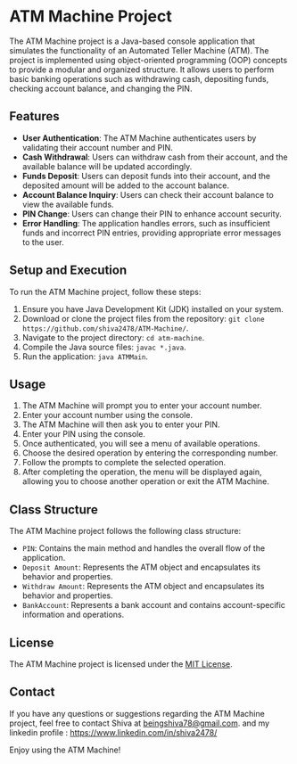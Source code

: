 # ATM Machine Project

The ATM Machine project is a Java-based console application that simulates the functionality of an Automated Teller Machine (ATM). The project is implemented using object-oriented programming (OOP) concepts to provide a modular and organized structure. It allows users to perform basic banking operations such as withdrawing cash, depositing funds, checking account balance, and changing the PIN.

## Features

- **User Authentication**: The ATM Machine authenticates users by validating their account number and PIN.
- **Cash Withdrawal**: Users can withdraw cash from their account, and the available balance will be updated accordingly.
- **Funds Deposit**: Users can deposit funds into their account, and the deposited amount will be added to the account balance.
- **Account Balance Inquiry**: Users can check their account balance to view the available funds.
- **PIN Change**: Users can change their PIN to enhance account security.
- **Error Handling**: The application handles errors, such as insufficient funds and incorrect PIN entries, providing appropriate error messages to the user.

## Setup and Execution

To run the ATM Machine project, follow these steps:

1. Ensure you have Java Development Kit (JDK) installed on your system.
2. Download or clone the project files from the repository: `git clone https://github.com/shiva2478/ATM-Machine/`.
3. Navigate to the project directory: `cd atm-machine`.
4. Compile the Java source files: `javac *.java`.
5. Run the application: `java ATMMain`.

## Usage

1. The ATM Machine will prompt you to enter your account number.
2. Enter your account number using the console.
3. The ATM Machine will then ask you to enter your PIN.
4. Enter your PIN using the console.
5. Once authenticated, you will see a menu of available operations.
6. Choose the desired operation by entering the corresponding number.
7. Follow the prompts to complete the selected operation.
8. After completing the operation, the menu will be displayed again, allowing you to choose another operation or exit the ATM Machine.

## Class Structure

The ATM Machine project follows the following class structure:

- `PIN`: Contains the main method and handles the overall flow of the application.
- `Deposit Amount`: Represents the ATM object and encapsulates its behavior and properties.
- `Withdraw Amount`: Represents the ATM object and encapsulates its behavior and properties.
- `BankAccount`: Represents a bank account and contains account-specific information and operations.

## License

The ATM Machine project is licensed under the [MIT License](LICENSE).

## Contact

If you have any questions or suggestions regarding the ATM Machine project, feel free to contact Shiva at beingshiva78@gmail.com. and my linkedin profile : https://www.linkedin.com/in/shiva2478/

Enjoy using the ATM Machine!
